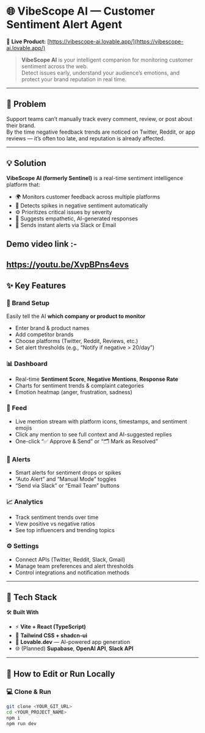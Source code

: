 # 🌐 VibeScope AI — Customer Sentiment Alert Agent

🚀 **Live Product:** [https://vibescope-ai.lovable.app/](https://vibescope-ai.lovable.app/)

> **VibeScope AI** is your intelligent companion for monitoring customer sentiment across the web.  
> Detect issues early, understand your audience’s emotions, and protect your brand reputation in real time.

---

## 🧠 Problem

Support teams can’t manually track every comment, review, or post about their brand.  
By the time negative feedback trends are noticed on Twitter, Reddit, or app reviews — it’s often too late, and reputation is already affected.

---

## 💡 Solution

**VibeScope AI (formerly Sentinel)** is a real-time sentiment intelligence platform that:
- 🌍 Monitors customer feedback across multiple platforms  
- 🧭 Detects spikes in negative sentiment automatically  
- ⚙️ Prioritizes critical issues by severity  
- 💬 Suggests empathetic, AI-generated responses  
- 🔔 Sends instant alerts via Slack or Email  

## Demo video link :- 
https://youtu.be/XvpBPns4evs
---

## ✨ Key Features

### 🏁 Brand Setup
Easily tell the AI **which company or product to monitor**  
- Enter brand & product names  
- Add competitor brands  
- Choose platforms (Twitter, Reddit, Reviews, etc.)  
- Set alert thresholds (e.g., “Notify if negative > 20/day”)  

### 📊 Dashboard
- Real-time **Sentiment Score**, **Negative Mentions**, **Response Rate**  
- Charts for sentiment trends & complaint categories  
- Emotion heatmap (anger, frustration, sadness)  

### 💬 Feed
- Live mention stream with platform icons, timestamps, and sentiment emojis  
- Click any mention to see full context and AI-suggested replies  
- One-click “✅ Approve & Send” or “🗂️ Mark as Resolved”  

### 🚨 Alerts
- Smart alerts for sentiment drops or spikes  
- “Auto Alert” and “Manual Mode” toggles  
- “Send via Slack” or “Email Team” buttons  

### 📈 Analytics
- Track sentiment trends over time  
- View positive vs negative ratios  
- See top influencers and trending topics  

### ⚙️ Settings
- Connect APIs (Twitter, Reddit, Slack, Gmail)  
- Manage team preferences and alert thresholds  
- Control integrations and notification methods  

---

## 🧩 Tech Stack

🛠️ **Built With**
- ⚡ **Vite + React (TypeScript)**  
- 💅 **Tailwind CSS + shadcn-ui**  
- 🤖 **Lovable.dev** — AI-powered app generation  
- 🌐 (Planned) **Supabase**, **OpenAI API**, **Slack API**  

---

## 🧰 How to Edit or Run Locally

### 💻 Clone & Run
```bash
git clone <YOUR_GIT_URL>
cd <YOUR_PROJECT_NAME>
npm i
npm run dev
